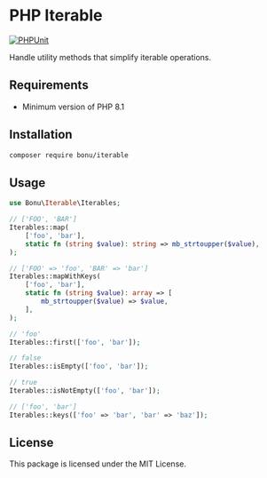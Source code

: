 # PHP Iterable

[![PHPUnit](https://github.com/bonu-dev/iterable/actions/workflows/phpunit.yaml/badge.svg)](https://github.com/bonu-dev/iterable/actions/workflows/phpunit.yaml)

Handle utility methods that simplify iterable operations.

## Requirements

- Minimum version of PHP 8.1

## Installation

```bash
composer require bonu/iterable
```

## Usage

```php
use Bonu\Iterable\Iterables;

// ['FOO', 'BAR']
Iterables::map(
    ['foo', 'bar'],
    static fn (string $value): string => mb_strtoupper($value),
);

// ['FOO' => 'foo', 'BAR' => 'bar']
Iterables::mapWithKeys(
    ['foo', 'bar'],
    static fn (string $value): array => [
        mb_strtoupper($value) => $value,
    ],
);

// 'foo'
Iterables::first(['foo', 'bar']);

// false
Iterables::isEmpty(['foo', 'bar']);

// true
Iterables::isNotEmpty(['foo', 'bar']);

// ['foo', 'bar']
Iterables::keys(['foo' => 'bar', 'bar' => 'baz']);
```

## License

This package is licensed under the MIT License.